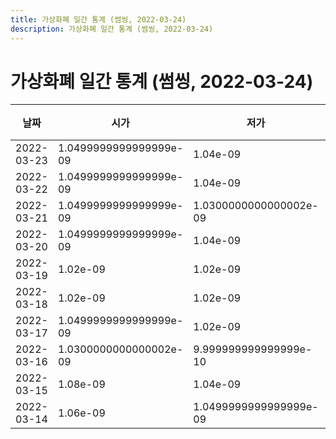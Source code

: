 ```yaml
---
title: 가상화폐 일간 통계 (썸씽, 2022-03-24)
description: 가상화폐 일간 통계 (썸씽, 2022-03-24)
---
```



가상화폐 일간 통계 (썸씽, 2022-03-24)
===

|날짜|시가|저가|고가|종가|비고|
|--|--|--|--|--|--|
|2022-03-23|1.0499999999999999e-09|1.04e-09|1.06e-09|1.04e-09|    |
|2022-03-22|1.0499999999999999e-09|1.04e-09|1.0499999999999999e-09|1.0499999999999999e-09|    |
|2022-03-21|1.0499999999999999e-09|1.0300000000000002e-09|1.06e-09|1.06e-09|    |
|2022-03-20|1.0499999999999999e-09|1.04e-09|1.0499999999999999e-09|1.04e-09|    |
|2022-03-19|1.02e-09|1.02e-09|1.02e-09|1.02e-09|    |
|2022-03-18|1.02e-09|1.02e-09|1.02e-09|1.02e-09|    |
|2022-03-17|1.0499999999999999e-09|1.02e-09|1.0499999999999999e-09|1.04e-09|    |
|2022-03-16|1.0300000000000002e-09|9.999999999999999e-10|1.0300000000000002e-09|9.999999999999999e-10|    |
|2022-03-15|1.08e-09|1.04e-09|1.13e-09|1.04e-09|    |
|2022-03-14|1.06e-09|1.0499999999999999e-09|1.0699999999999998e-09|1.0699999999999998e-09|    |
